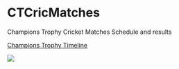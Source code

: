 # CTCricMatches
Champions Trophy Cricket Matches Schedule and results


[Champions Trophy Timeline](https://jagadishkatam.github.io/CTCricMatches/timeline.html)

![](https://jagadishkatam.github.io/CTCricMatches/timeline.png)

